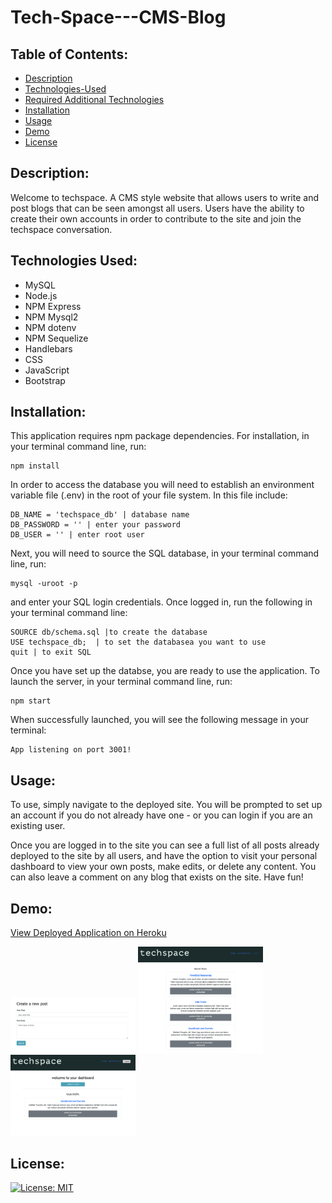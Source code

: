 # Tech-Space---CMS-Blog

## Table of Contents:

- [Description](#description)
- [Technologies-Used](#technologies-used)
- [Required Additional Technologies](#required-additional-technologies) 
- [Installation](#installation)
- [Usage](#usage)
- [Demo](#demo)
- [License](#license)

## Description:

Welcome to techspace. A CMS style website that allows users to write and post blogs that can be seen amongst all users. Users have the ability to create their own accounts in order to contribute to the site and join the techspace conversation.

## Technologies Used:

- MySQL 
- Node.js
- NPM Express
- NPM Mysql2
- NPM dotenv
- NPM Sequelize
- Handlebars
- CSS
- JavaScript
- Bootstrap

## Installation:

This application requires npm package dependencies.
For installation, in your terminal command line, run:
```
npm install
```
In order to access the database you will need to establish an environment variable file (.env) in the root of your file system. In this file include:
```
DB_NAME = 'techspace_db' | database name
DB_PASSWORD = '' | enter your password
DB_USER = '' | enter root user
``` 
Next, you will need to source the SQL database, in your terminal command line, run:
``` 
mysql -uroot -p
```
and enter your SQL login credentials. 
Once logged in, run the following in your terminal command line:
```
SOURCE db/schema.sql |to create the database
USE techspace_db;  | to set the databasea you want to use
quit | to exit SQL
```
Once you have set up the databse, you are ready to use the application. To launch the server, in your terminal command line, run:
```
npm start
```
When successfully launched, you will see the following message in your terminal:
``` 
App listening on port 3001!
```

## Usage:

To use, simply navigate to the deployed site. You will be prompted to set up an account if you do not already have one - or you can login if you are an existing user. 

Once you are logged in to the site you can see a full list of all posts already deployed to the site by all users, and have the option to visit your personal dashboard to view your own posts, make edits, or delete any content. You can also leave a comment on any blog that exists on the site. Have fun!

## Demo:

[View Deployed Application on Heroku]()


<img src="public/images/deployed site - create post.png" width="200px" alt="deployed site - userdashboard">
<img src="public/images/deployed site - homepage.png" width="200px" alt="deployed site - homepage">
<img src="public/images/deployed site - user dashboard.png" width="200px" alt="deployed site - userdashboard">


## License: 
[![License: MIT](https://img.shields.io/badge/License-MIT-yellow.svg)](https://opensource.org/licenses/MIT)